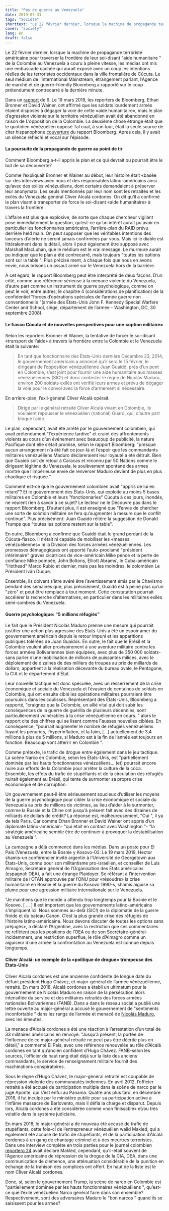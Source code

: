 ```yaml
---
title: "Pas de guerre au Venezuela"
date: 2019-03-31
tags: "Société"
shorttext: "Le 22 février dernier, lorsque la machine de propagande terroriste américaine pour traverser la frontière de leur soi-disant \"humanitaire aid\" de la Colombie au Venezuela a couru à pleine vitesse..."
cover: "society"
lang: en
draft: false
---
```


Le 22 février dernier, lorsque la machine de propagande terroriste américaine pour traverser la frontière de leur soi-disant "aide humanitaire " de la Colombie au Venezuela a couru à pleine vitesse, les médias ont mis une embuscade cachée qui aurait exposé avec un coup les intentions réelles de les terroristes occidentaux dans la ville frontalière de Cúcuta. Le seul médium de l’international Mainstream, étrangement parlant, l’Agence de marché et de guerre-friendly Bloomberg a rapporté sur le coup prétendument contrecarré à la dernière minute.

Dans un [rapport](https://www.bloomberg.com/news/articles/2019-03-06/heavily-armed-soldiers-aborted-plan-to-enter-venezuela-by-force "Heavily Armed Soldiers Aborted a Plan to Enter Venezuela by Force") de 6. Le 19 mars 2019, les reporters de Bloomberg, Ethan Bronner et David Wainer, ont affirmé que les soldats lourdement armés étaient disposés à dégager la voie de cette «aide humanitaire», mais le plan d’agression violente sur le territoire vénézuélien avait été abandonné en raison de L’opposition de la Colombie. La deuxième chose étrange était que le quotidien vénézuélien opposé Tal cual, à son tour, était la seule source de citer hispanophone [couverture](http://talcualdigital.com/index.php/2019/03/06/militares-en-El-exilio-prétdian-ingresar-a-vénézuéliela-escoltando-la-Ayuda-Humanitaria/ "Militares en el exilio pretendían ingresar a Venezuela escoltando la ayuda humanitaria") du rapport Bloomberg. Après cela, il y avait un silence réfléchi et vocal sur l’épisode.

#### La poursuite de la propagande de guerre au point de tir

Comment Bloomberg a-t-il appris le plan et ce qui devrait ou pourrait être le but de sa découverte?

Comme l’expliquait Bronner et Wainer au début, leur histoire était «basée sur des interviews avec nous et des responsables latino-américains ainsi qu’avec des exilés vénézuéliens, dont certains demandaient à préserver leur anonymat». Les seuls mentionnés par leur nom sont les retraités et les exilés du Venezuela général Cliver Alcalá cordones. On dit qu’il a confirmé le plan visant à transporter de force le soi-disant «aide humanitaire» à travers la frontière.

L’affaire est plus que explosive, de sorte que chaque chercheur vigilant pose immédiatement la question, qu’est-ce qu’un intérêt aurait pu avoir en particulier les fonctionnaires américains, l’arrière-plan du RAID prévu derrière held main. On peut supposer que les véritables intentions des lanceurs d’alerte ne seront jamais confirmées par vous. Mais ici le diable est littéralement dans le détail, alors il peut également être supposé avec Marshall MacLuhan, que le médium est le vrai message. Le murmure aurait pu indiquer que le plan a été contrecarré, mais toujours  "toutes les options sont sur la table ". Plus précisé ment, à chaque fois que nous en avons envie, nous brisons un assaut armé sur le Venezuela hors de la barrière.

À cet égard, le rapport Bloomberg peut être interprété de deux façons. D’un côté, comme une référence sérieuse à la menace violente du Venezuela, d’autre part comme un instrument de guerre psychologique, comme on peut le voir, entre autres, le chapitre 4 (considérations de planification) de la confidentiel  "forces d’opérations spéciales de l’armée guerre non conventionnelle  "(armée des États-Unis John F. Kennedy Special Warfare Center and School, siège, département de l’armée – Washington, DC, 30 septembre 2008).

#### Le fiasco Cúcuta et de nouvelles perspectives pour une «option militaire»

Selon les reporters Bronner et Wainer, la tentative de forcer le soi-disant «transport de l’aide» à travers la frontière entre la Colombie et le Venezuela était la suivante:

> En tant que fonctionnaire des États-Unis dernière Décembre 23, 2014, le gouvernement américain a annoncé qu’il sera le 15 février, le dirigeant de l’opposition vénézuélienne Juan Guaidó, près d’un pont en Colombie, s’est joint pour fournir une aide humanitaire aux masses vénézuéliennes (SIC!) et donc contester le règne de Nicolás Maduro, environ 200 soldats exilés ont vérifié leurs armes et prévu de dégager la voie pour le convoi avec la force d’armement si nécessaire.

En arrière-plan, l’exil-général Cliver Alcalá opérait.

> Dirigé par le général retraité Cliver Alcalá vivant en Colombie, ils voulaient repousser le vénézuélien (national) Guard, qui, d’autre part bloqué l’aide.

Le plan, cependant, avait été arrêté par le gouvernement colombien, qui avait prétendument "l’expérience tardive" et craint des affrontements violents au cours d’un événement avec beaucoup de publicité, la nature Pacifique dont elle s’était promise, selon le rapport Bloomberg: "presque aucun arrangement n’a été fait ce jour-là et l’espoir que les commandants militaires vénézuéliens Maduro déclareraient leur loyauté a été détruit. Bien que Guaidó soit de retour à Caracas et reconnu par 50 Nations comme le dirigeant légitime du Venezuela, le soulèvement spontané des armes montre que l’impérieuse envie de renverser Maduro devient de plus en plus chaotique et risquée."

Comment est-ce que le gouvernement colombien avait "appris de lui en retard"? Et le gouvernement des États-Unis, qui exploite au moins 5 bases militaires en Colombie et leurs "fonctionnaries" Cúcuta à ces jours, inondés, ne veulent rien à savoir à ce sujet? Le lecteur ne le Découvre pas dans le rapport Bloomberg. D’autant plus, il est enseigné que "l’envie de chercher une sorte de solution militaire ne fera qu’augmenter à mesure que le conflit continue". Plus précisément: Juan Guaidó réitère la suggestion de Donald Trumps que  "toutes les options restent sur la table".

En outre, Bloomberg a confirmé que Guaidó était le grand perdant de la Cúcuta-fiasco. Il n’était ni capable de mobiliser les «masses vénézuéliennes» ni la Division des forces armées vénézuéliennes. Les promesses démagogiques ont apporté l’auto-proclamé "président intérimaire" graves cicatrices de vice-américain Mike pence et la perte de confiance Mike pompée, John Boltons, Elliott Abrams', le Cuba-américain  "Hothead" Marco Rubio et dernier, mais pas les moindres, le colombien Le Président Iván Duque.

Ensemble, ils doivent s’être avéré être l’avertissement émis par le Chavismo pendant des semaines que, plus précisément, Guaidó est à peine plus qu’un  "zéro" et peut être remplacé à tout moment. Cette constatation pourrait accélérer la recherche d’alternatives, en particulier dans les militaires exilés semi-sombres du Venezuela.

#### Guerre psychologique: "5 millions réfugiés"

Le fait que le Président Nicolás Maduro prenne une mesure qui pourrait justifier une action plus agressive des États-Unis a été un espoir amer du gouvernement américain depuis le retour impuni et les apparitions publiques tolérées de Juan Guaidós. En outre, le fait que le Brésil et la Colombie veulent aller provisoirement à une aventure militaire contre les forces armées Bolivariennes bien équipées, avec plus de 350 000 soldats-sans parler d’une mobilisation de millions de puissantes milices, avec le déploiement de dizaines de des milliers de troupes au prix de milliards de dollars, appartient à la réalisation décevante du bureau ovale, le Pentagone, la CIA et le département d’État.

Leur nouvelle tactique est donc spéculée, avec un resserrement de la crise économique et sociale du Venezuela et l’évasion de centaines de soldats en Colombie, qui ont ensuite ciblé les opérations militaires pourraient être poursuivis dans les coulisses. Représentant des États-Unis, Bloomberg a rapporté,  "craignez que la Colombie, un allié vital qui doit subir les conséquences de la guerre de guérilla de plusieurs décennies, sont particulièrement vulnérables à la crise vénézuélienne en cours. " alors le rapport cite des chiffres qui se lisent comme Fausses nouvelles ciblées. En conséquence,  "pourrait augmenter le nombre de réfugiés vénézuéliens fuyant les pénuries, l’hyperinflation, et la faim, [...] actuellement de 3,4 millions à plus de 5 millions, si Maduro est à la fin de l’année est toujours en fonction. Beaucoup vont atterrir en Colombie ".

Comme prétexte, le trafic de drogue entre également dans le jeu tactique. La scène Narco en Colombie, selon les États-Unis, est  "partiellement dominée par les hauts fonctionnaires vénézuéliens... (et) pourrait encore nuire aux efforts de la Colombie pour arrêter la culture de la coca. Ensemble, les effets du trafic de stupéfiants et de la circulation des réfugiés nuirait également au Brésil, qui tente de surmonter sa propre crise économique et de corruption.

Un gouvernement peut-il être sérieusement soucieux d’utiliser les moyens de la guerre psychologique pour cibler la crise économique et sociale du Venezuela au prix de millions de victimes, au lieu d’aider à le surmonter, comme la Russie et la Chine ont jusqu’à présent fait avec des dizaines de milliards de dollars de crédit? La réponse est, malheureusement,  "Oui ", il ya de tels Paris. Car comme Ethan Bronner et David Wainer ont appris d’un diplomate latino-américain- "qui était en contact avec Washington "- "la stratégie américaine semble être de continuer à provoquer la déstabilisation au Venezuela ".

La campagne a déjà commencé dans les médias. Dans un poste pour El País (Venezuela, entre la Bosnie y Kosovo-02. Le 19 mars 2019, Hector shamis-un conférencier invité argentin à l’Université de Georgetown aux États-Unis, connu pour son militantisme pro-israélien, et conseiller de Luis Almagro, Secrétaire général de l’Organisation des États américains (espagnol: OEA), a fait une étrange Plaidoyer. Se référant à l’intervention militaire de l’OTAN approuvée par l’ONU pour «résoudre» la crise humanitaire en Bosnie et la guerre du Kosovo 1990-s, shamis aiguise sa plume pour une agression militaire internationale sur le Venezuela.

"Je maintiens que le monde a attendu trop longtemps pour la Bosnie et le Kosovo. [ ... ] Il est important que les gouvernements latino-américains s’impliquent ici. Nous sommes au-delà (SIC!) de la diplomatie de la guerre froide et du bateau Canon. C’est la plus grande crise des réfugiés de l’histoire latino-américaine. Nous devons discuter de toutes les options sans préjugés», a déclaré l’Argentine, avec la restriction que ses commentaires ne reflètent pas les positions de l’OEA ou de son Secrétaire-général-incidemment, une restriction superflue, le rôle d’Almagro comme un aiguiseur d’une armée la confrontation au Venezuela est connue depuis longtemps.

#### Cliver Alcalá: un exemple de la «politique de drogue» trompeuse des Etats-Unis

Clíver Alcala cordones est une ancienne confidente de longue date du défunt président Hugo Chávez, et major-général de l’armée vénézuélienne, retraité. En mars 2018, Alcalá cordones a établi un ultimatum pour le gouvernement de Nicolás Maduro en raison de la persécution alors intensifiée du service et des militaires retraités des forces armées nationales Bolivariennes (FANB). Dans a dans le réseau social a publié une lettre ouverte au major-général a accusé le gouvernement de  "sentiments inconfortable " dans les rangs de l’armée et menacé de [Nicolás Maduro](https://elpais.com/internacional/2018/03/18/mexico/1521409353_649730.html "Un militar retirado chavista desafía a Nicolás Maduro"), avec les émeutes.

La menace d’Alcalá cordones a été une réaction à l’arrestation d’un total de 33 militaires américains en renvoyé.  "Jusqu’à présent, la portée de l’influence de ce major-général retraité ne peut pas être décrite plus en détail," a commenté El País, avec une référence renouvelée au rôle d’Alcalá cordones en tant qu’ancien confident d’Hugo Chávez. FANB-selon les sources, l’officier de haut rang était déjà sur la liste des anciens commandants, le service de renseignement militaire fournit des machinations conspiratoires.

Sous le règne d’Hugo Chávez, le major-général retraité est coupable de répression violente des communautés indiennes. En avril 2012, l’officier retraité a été accusé de participation multiple dans la scène de narco par le juge Aponte, qui s’est enfui au Panama. Quatre ans plus tard, en décembre 2016, il fut inculpé par le ministère public pour sa participation active à l’infâme massacre de Barlovento, mais il défia la charge et disparut. Depuis lors, Alcalá cordones a été considérée comme «non finissable» et/ou très volatile dans le système judiciaire.

En mars 2018, le major-général a de nouveau été accusé de trafic de stupéfiants, cette fois-ci de l’entrepreneur vénézuélien walid Makled, qui a également été accusé de trafic de stupéfiants, et de la participation d’Alcalá cordones à un gang de chantage criminel et à des meurtres terroristes. Dans une interview complète en trois parties pour le journal colombien [reportero 24](https://www.reportero24.com/2014/07/25/narcomilitares-Conozca-a-Cliver-Alcala-i-y-II/ "NARCOMILITARES: Conozca a Clíver Alcalá") avait déclaré Makled, cependant, qu’il-était souvent de l’Agence américaine de répression de la drogue de la CIA, DEA, dans une communication de clémence, une atténuation considérable de la punition en échange de la trahison des complices ont offert. En haut de la liste est le nom Clíver Alcalá cordones.

Donc, si, selon le gouvernement Trump, la scène de narco en Colombie est  "partiellement dominée par les hauts fonctionnaires vénézuéliens ", qu’est-ce que l’exilé vénézuélien Narco général faire dans son ensemble? Respectivement, sont des adversaires Maduro le  "bon narcos " quand ils se saisissent pour les armes?
